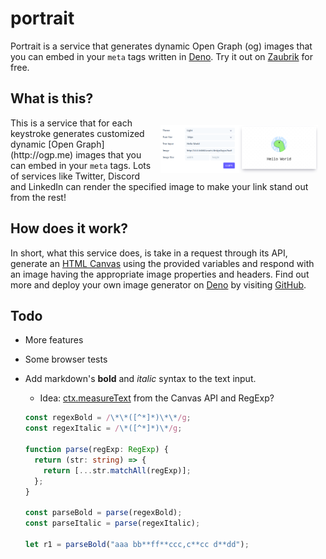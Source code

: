 # portrait

Portrait is a service that generates dynamic Open Graph (og) images that you can
embed in your `meta` tags written in [Deno](https://deno.land/). Try it out on
[Zaubrik](https://portrait.zaubrik.com) for free.

## What is this?

<img src="./portrait_zaubrik-2022-04-10.png" alt="Portrait preview" width="50%" align="right" style="padding: 12px">
This is a service that for each keystroke generates customized dynamic
[Open Graph](http://ogp.me) images that you can embed in your <code>meta</code> tags.
Lots of services like Twitter, Discord and LinkedIn can render the specified
image to make your link stand out from the rest!

## How does it work?

In short, what this service does, is take in a request through its API, generate
an [HTML Canvas](https://developer.mozilla.org/en-US/docs/Web/API/Canvas_API)
using the provided variables and respond with an image having the appropriate
image properties and headers. Find out more and deploy your own image generator
on [Deno](https://deno.land/) by visiting
[GitHub](https://github.com/Zaubrik/portrait).

## Todo

- More features
- Some browser tests
- Add markdown's **bold** and _italic_ syntax to the text input.

  - Idea:
    [ctx.measureText](https://developer.mozilla.org/en-US/docs/Web/API/CanvasRenderingContext2D/measureText)
    from the Canvas API and RegExp?

  ```ts
  const regexBold = /\*\*([^*]*)\*\*/g;
  const regexItalic = /\*([^*]*)\*/g;

  function parse(regExp: RegExp) {
    return (str: string) => {
      return [...str.matchAll(regExp)];
    };
  }

  const parseBold = parse(regexBold);
  const parseItalic = parse(regexItalic);

  let r1 = parseBold("aaa bb**ff**ccc,c**cc d**dd");
  ```

